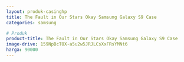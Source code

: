 ```yaml
---
layout: produk-casinghp
title: The Fault in Our Stars Okay Samsung Galaxy S9 Case
categories: samsung

# Produk
product-title: The Fault in Our Stars Okay Samsung Galaxy S9 Case
image-drive: 159NpBcTOX-a5u2w5JRJLCsXxFRsYMNt6
harga: 90000
---
```


